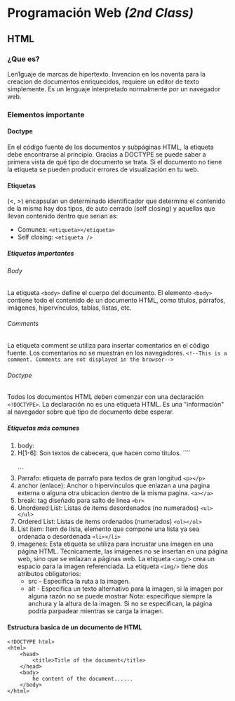 # Programación Web *(2nd Class)*

## HTML
### ¿Que es?
Len1guaje de marcas de hipertexto. Invencion en los noventa para la creacion de documentos enriquecidos, requiere un editor de texto simplemente. Es un lenguaje interpretado normalmente por un navegador web.

### Elementos importante 
#### Doctype
En el código fuente de los documentos y subpáginas HTML, la etiqueta <!DOCTYPE html> debe encontrarse al principio. Gracias a DOCTYPE se puede saber a primera vista de qué tipo de documento se trata. Si el documento no tiene la etiqueta se pueden producir errores de visualización en tu web.

#### Etiquetas 
(<, >) encapsulan un determinado identificador que determina el contenido de la misma hay dos tipos, de auto cerrado (self closing) y aquellas que llevan contenido dentro que serian as:
- Comunes: ```<etiqueta></etiqueta>```
- Self closing: ```<etiqueta />```
##### Etiquetas importantes
###### Body
La etiqueta ```<body>``` define el cuerpo del documento. El elemento ```<body>``` contiene todo el contenido de un documento HTML, como títulos, párrafos, imágenes, hipervínculos, tablas, listas, etc.
###### Comments
La etiqueta comment se utiliza para insertar comentarios en el código fuente. Los comentarios no se muestran en los navegadores.
```<!--This is a comment. Comments are not displayed in the browser-->```
###### Doctype
Todos los documentos HTML deben comenzar con una declaración ```<!DOCTYPE>```.
La declaración no es una etiqueta HTML. Es una "información" al navegador sobre qué tipo de documento debe esperar.

##### Etiquetas más comunes
1. body: 
2. H[1-6]: Son textos de cabecera, que hacen como titulos. ````<h3></h3>```
3. Parrafo: etiqueta de parrafo para textos de gran longitud ```<p></p>```
4. anchor (enlace):  Anchor o hipervinculos que enlazan a una pagina externa o alguna otra ubicacion dentro de la misma pagina. ```<a></a>```
5. break: tag diseñado para salto de linea ```<br>```
6. Unordered List: Listas de items desordenados (no numerados) ```<ul></ul>```
7. Ordered List: Listas de items ordenados (numerados) ```<ol></ol>```
8. List item: Item de lista, elemento que compone una lista ya sea ordenada o desordenada ```<li></li>```
9. imagenes: Esta etiqueta se utiliza para incrustar una imagen en una página HTML. Técnicamente, las imágenes no se insertan en una página web, sino que se enlazan a páginas web. La etiqueta ```<img/>``` crea un espacio para la imagen referenciada. La etiqueta ```<img/>``` tiene dos atributos obligatorios:
	- src - Especifica la ruta a la imagen.
	- alt - Especifica un texto alternativo para la imagen, si la imagen por alguna razón no se puede mostrar
	Nota: especifique siempre la anchura y la altura de la imagen. Si no se especifican, la página podría parpadear mientras se carga la imagen.

#### Estructura basica de un documento de HTML
```
<!DOCTYPE html>
<html>
	<head>
		<title>Title of the document</title>
	</head>
	<body>
		he content of the document......
	</body>
</html> 
```




